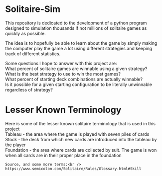 # Solitaire-Sim

This repository is dedicated to the development of a python program designed to simulation thousands if not millions of solitaire games as quickly as possible.

The idea is to hopefully be able to learn about the game by simply making the computer play the game a lot using different strategies and keeping track of different statistics.

Some questions I hope to answer with this project are:<br />
	What percent of solitaire games are winnable using a given strategy?<br />
	What is the best strategy to use to win the most games?<br />
	What percent of starting deck combinations are actually winnable?<br />
		Is it possible for a given starting configuration to be literally unwinnable regardless of strategy?<br />

# Lesser Known Terminology
Here is some of the lesser known solitaire terminology that is used in this project<br />
	Tableau - the area where the game is played with seven piles of cards<br />
	Stock - the deck from which new cards are introduced into the tableau by the player<br />
	Foundation - the area where cards are collected by suit. The game is won when all cards are in their proper place in the foundation<br />
	
	Source, and some more terms:<br />
	https://www.semicolon.com/Solitaire/Rules/Glossary.html#Skill
  
